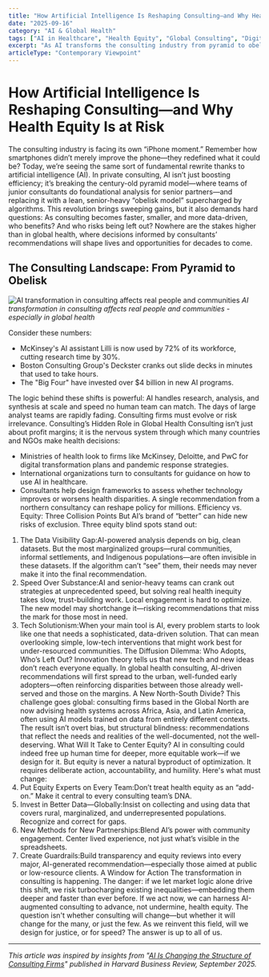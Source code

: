 ```yaml
---
title: "How Artificial Intelligence Is Reshaping Consulting—and Why Health Equity Is at Risk"
date: "2025-09-16"
category: "AI & Global Health"
tags: ["AI in Healthcare", "Health Equity", "Global Consulting", "Digital Transformation", "Healthcare Policy", "Technology Ethics"]
excerpt: "As AI transforms the consulting industry from pyramid to obelisk model, health equity hangs in the balance. How the race for efficiency could leave the world's most vulnerable populations further behind."
articleType: "Contemporary Viewpoint"
---
```


# How Artificial Intelligence Is Reshaping Consulting—and Why Health Equity Is at Risk
The consulting industry is facing its own “iPhone moment.” Remember how smartphones didn’t merely improve the phone—they redefined what it could be? Today, we’re seeing the same sort of fundamental rewrite thanks to artificial intelligence (AI). In private consulting, AI isn’t just boosting efficiency; it’s breaking the century-old pyramid model—where teams of junior consultants do foundational analysis for senior partners—and replacing it with a lean, senior-heavy “obelisk model” supercharged by algorithms.
This revolution brings sweeping gains, but it also demands hard questions: As consulting becomes faster, smaller, and more data-driven, who benefits? And who risks being left out? Nowhere are the stakes higher than in global health, where decisions informed by consultants’ recommendations will shape lives and opportunities for decades to come.
## The Consulting Landscape: From Pyramid to Obelisk

![AI transformation in consulting affects real people and communities](/images/ai-female-silhouette-circuits.png)
*AI transformation in consulting affects real people and communities - especially in global health*

Consider these numbers:
- McKinsey's AI assistant Lilli is now used by 72% of its workforce, cutting research time by 30%.
- Boston Consulting Group's Deckster cranks out slide decks in minutes that used to take hours.
- The "Big Four" have invested over $4 billion in new AI programs.

<ConsultingTransformationViz />

The logic behind these shifts is powerful: AI handles research, analysis, and synthesis at scale and speed no human team can match. The days of large analyst teams are rapidly fading. Consulting firms must evolve or risk irrelevance.
Consulting’s Hidden Role in Global Health
Consulting isn’t just about profit margins; it is the nervous system through which many countries and NGOs make health decisions:
- Ministries of health look to firms like McKinsey, Deloitte, and PwC for digital transformation plans and pandemic response strategies.
- International organizations turn to consultants for guidance on how to use AI in healthcare.
- Consultants help design frameworks to assess whether technology improves or worsens health disparities.
A single recommendation from a northern consultancy can reshape policy for millions.
Efficiency vs. Equity: Three Collision Points
But AI’s brand of “better” can hide new risks of exclusion. Three equity blind spots stand out:
1. The Data Visibility Gap:AI-powered analysis depends on big, clean datasets. But the most marginalized groups—rural communities, informal settlements, and Indigenous populations—are often invisible in these datasets. If the algorithm can’t “see” them, their needs may never make it into the final recommendation.
2. Speed Over Substance:AI and senior-heavy teams can crank out strategies at unprecedented speed, but solving real health inequity takes slow, trust-building work. Local engagement is hard to optimize. The new model may shortchange it—risking recommendations that miss the mark for those most in need.
3. Tech Solutionism:When your main tool is AI, every problem starts to look like one that needs a sophisticated, data-driven solution. That can mean overlooking simple, low-tech interventions that might work best for under-resourced communities.
The Diffusion Dilemma: Who Adopts, Who’s Left Out?
Innovation theory tells us that new tech and new ideas don’t reach everyone equally. In global health consulting, AI-driven recommendations will first spread to the urban, well-funded early adopters—often reinforcing disparities between those already well-served and those on the margins.
A New North-South Divide?
This challenge goes global: consulting firms based in the Global North are now advising health systems across Africa, Asia, and Latin America, often using AI models trained on data from entirely different contexts. The result isn’t overt bias, but structural blindness: recommendations that reflect the needs and realities of the well-documented, not the well-deserving.
What Will It Take to Center Equity?
AI in consulting could indeed free up human time for deeper, more equitable work—if we design for it. But equity is never a natural byproduct of optimization. It requires deliberate action, accountability, and humility.
Here's what must change:
1. Put Equity Experts on Every Team:Don’t treat health equity as an “add-on.” Make it central to every consulting team’s DNA.
2. Invest in Better Data—Globally:Insist on collecting and using data that covers rural, marginalized, and underrepresented populations. Recognize and correct for gaps.
3. New Methods for New Partnerships:Blend AI’s power with community engagement. Center lived experience, not just what’s visible in the spreadsheets.
4. Create Guardrails:Build transparency and equity reviews into every major, AI-generated recommendation—especially those aimed at public or low-resource clients.
A Window for Action
The transformation in consulting is happening. The danger: if we let market logic alone drive this shift, we risk turbocharging existing inequalities—embedding them deeper and faster than ever before. If we act now, we can harness AI-augmented consulting to advance, not undermine, health equity.
The question isn't whether consulting will change—but whether it will change for the many, or just the few. As we reinvent this field, will we design for justice, or for speed? The answer is up to all of us.

---

*This article was inspired by insights from "[AI Is Changing the Structure of Consulting Firms](https://hbr.org/2025/09/ai-is-changing-the-structure-of-consulting-firms?deliveryName=NL_WeeklyHotlist_20250915)" published in Harvard Business Review, September 2025.*